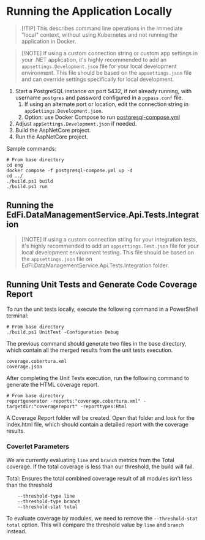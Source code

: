 # Running the Application Locally

> [!TIP] This describes command line operations in the immediate "local"
> context, without using Kubernetes and not running the application in Docker.

> [!NOTE] If using a custom connection string or custom app settings in your
> .NET application, it's highly recommended to add an
> `appsettings.Development.json` file for your local development environment.
> This file should be based on the `appsettings.json` file and can override
> settings specifically for local development.

1. Start a PostgreSQL instance on port 5432, if not already running, with
   username `postgres` and password configured in a `pgpass.conf` file.
   1. If using an alternate port or location, edit the connection string in
      `appSettings.Development.json`.
   2. Option: use Docker Compose to run
      [postgresql-compose.yml](../eng/postgresql-compose.yml)
2. Adjust `appSettings.Development.json` if needed.
3. Build the AspNetCore project.
4. Run the AspNetCore project.

Sample commands:

```shell
# From base directory
cd eng
docker compose -f postgresql-compose.yml up -d
cd ../
./build.ps1 build
./build.ps1 run
```

## Running the EdFi.DataManagementService.Api.Tests.Integration

> [!NOTE] If using a custom connection string for your integration tests, it's
> highly recommended to add an `appsettings.Test.json` file for your local
> development environment testing. This file should be based on the
> `appsettings.json` file on EdFi.DataManagementService.Api.Tests.Integration
> folder.

## Running Unit Tests and Generate Code Coverage Report

To run the unit tests locally, execute the following command in a PowerShell
terminal:

```shell
# From base directory
./build.ps1 UnitTest -Configuration Debug
```

The previous command should generate two files in the base directory, which
contain all the merged results from the unit tests execution.

```none
coverage.cobertura.xml
coverage.json
```

After completing the Unit Tests execution, run the following command to generate
the HTML coverage report.

```shell
# From base directory
reportgenerator -reports:"coverage.cobertura.xml" -targetdir:"coveragereport" -reporttypes:Html
```

A Coverage Report folder will be created. Open that folder and look for the
index.html file, which should contain a detailed report with the coverage
results.

### Coverlet Parameters

We are currently evaluating `line` and `branch` metrics from the Total
coverage. If the total coverage is less than our threshold, the build will fail.

Total: Ensures the total combined coverage result of all modules isn't less than
the threshold

```none
    --threshold-type line
    --threshold-type branch
    --threshold-stat total
```

To evaluate coverage by modules, we need to remove the `--threshold-stat total`
option. This will compare the threshold value by `line` and `branch` instead.
